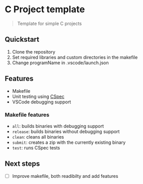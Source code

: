 # C Project template

> Template for simple C projects

## Quickstart

1. Clone the repository
2. Set required libraries and custom directories in the makefile
3. Change programName in .vscode/launch.json

## Features

- Makefile
- Unit testing using [CSpec](https://github.com/mumuki/cspec)
- VSCode debugging support

### Makefile features

- `all`: builds binaries with debugging support
- `release`: builds binaries without debugging support
- `clean`: cleans all binaries
- `submit`: creates a zip with the currently existing binary
- `test`: runs CSpec tests

## Next steps

- [ ] Improve makefile, both readibilty and add features
